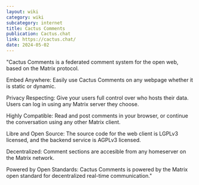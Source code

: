 ```yaml
---
layout: wiki
category: wiki
subcategory: internet
title: Cactus Comments
publication: Cactus.chat
link: https://cactus.chat/
date: 2024-05-02
---
```


"Cactus Comments is a federated comment system for the open web, based on the Matrix protocol.

Embed Anywhere: Easily use Cactus Comments on any webpage whether it is static or dynamic.

Privacy Respecting: Give your users full control over who hosts their data. Users can log in using any Matrix server they choose.

Highly Compatible: Read and post comments in your browser, or continue the conversation using any other Matrix client.

Libre and Open Source: The source code for the web client is LGPLv3 licensed, and the backend service is AGPLv3 licensed.

Decentralized: Comment sections are accesible from any homeserver on the Matrix network.

Powered by Open Standards: Cactus Comments is powered by the Matrix open standard for decentralized real-time communication."
